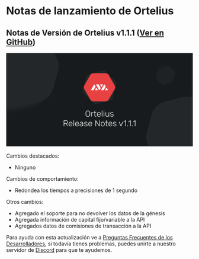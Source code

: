 # Notas de lanzamiento de Ortelius

## Notas de Versión de Ortelius v1.1.1 \([Ver en GitHub](https://github.com/ava-labs/ortelius/releases/tag/v1.1.1)\)

![Ortelius release notes v1.1.1.png](../../.gitbook/assets/Ortelius-release-notes-v1.1.1.png)

Cambios destacados:

* Ninguno

Cambios de comportamiento:

* Redondea los tiempos a precisiones de 1 segundo

Otros cambios:

* Agregado el soporte para no devolver los datos de la génesis
* Agregada información de capital fijo/variable a la API
* Agregados datos de comisiones de transacción a la API

Para ayuda con esta actualización ve a [Preguntas Frecuentes de los Desarrolladores](https://support.avalabs.org/en/collections/2618154-developer-faq), si todavía tienes problemas, puedes unirte a nuestro servidor de [Discord](https://chat.avax.network) para que te ayudemos.

